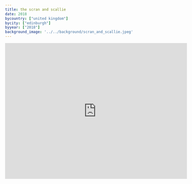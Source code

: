 ```yaml
---
title: the scran and scallie
date: 2018
bycountry: ["united kingdom"]
bycity: ["edinburgh"]
byyear: ["2018"]
background_image: '../../background/scran_and_scallie.jpeg'
---
```


<iframe src="https://www.google.com/maps/embed?pb=!1m18!1m12!1m3!1d2233.436147247584!2d-3.2171929227913436!3d55.95914417607872!2m3!1f0!2f0!3f0!3m2!1i1024!2i768!4f13.1!3m3!1m2!1s0x4887c7b8ea037bf1%3A0xc5082d6a04eabb13!2sThe%20Scran%20and%20Scallie!5e0!3m2!1sen!2sus!4v1702079924793!5m2!1sen!2sus" width="600" height="450" style="border:0;" allowfullscreen="" loading="lazy" referrerpolicy="no-referrer-when-downgrade"></iframe>